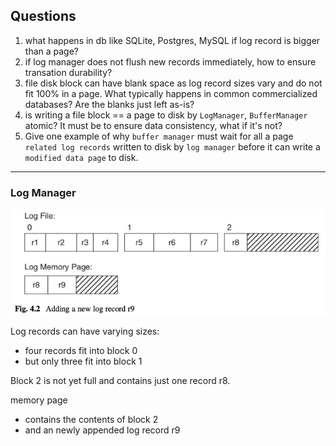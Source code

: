 

## Questions

1. what happens in db like SQLite, Postgres, MySQL if log record is bigger than a page?
2. if log manager does not flush new records immediately, how to ensure transation durability?
3. file disk block can have blank space as log record sizes vary and do not fit 100% in a page. What typically happens in common commercialized databases? Are the blanks just left as-is?
4. is writing a file block == a page to disk by `LogManager`, `BufferManager` atomic? It must be to ensure data consistency, what if it's not?
5. Give one example of why `buffer manager` must wait for all a page `related log records` written to disk by `log manager` before it can write a `modified data page` to disk.

---

### Log Manager

![img.png](4_img_add_new_log_record.png)

Log records can have varying sizes: 
- four records fit into block 0 
- but only three fit into block 1

Block 2 is not yet full and contains just one record r8. 

memory page
- contains the contents of block 2
- and an newly appended log record r9

